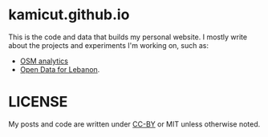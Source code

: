 kamicut.github.io
=================

This is the code and data that builds my personal website.
I mostly write about the projects and experiments I'm working on, such as:
 - [OSM analytics](https://developmentseed.org/blog/2016/03/01/osm-stats-launched/)
 - [Open Data for Lebanon](http://github.com/openleb).

LICENSE
=======
My posts and code are written under [CC-BY](https://creativecommons.org/licenses/by/4.0/) or MIT unless otherwise noted.
